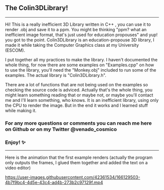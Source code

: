 ## The Colin3DLibrary!

---

Hi! This is a really inefficient 3D Library written in C++ , you can use it to render .obj and save it to a ppm. You might be thinking "ppm? what an inefficient image format, that's just used for education propouses" and yup! you got to the point. Colin3DLibrary is an education-propouse 3D library, I made it while taking the Computer Graphics class at my University (ESCOM).

I put together all my practices to make the library. I haven't documented the whole thing, for now there are some examples on "Examples.cpp" on how to use the library, you'll need the "Monkey.obj" included to run some of the examples. The actual library is "Colin3DLibrary.h".

There are a lot of functions that are not being used on the examples so checking the source code is adviced. Actually that's the whole thing, you might learn something reading that or maybe not, or maybe you'll contact me and I'll learn something, who knows. It is an inefficient library, using only the CPU to render the image. But in the end it works and I learned stuff while making it.

### For any more questions or comments you can reach me here on Github or on my Twitter @venado_cosmico

### Enjoy! ✨

---

Here is the animation that the first example renders (actually the program only outputs the frames, I glued them together and added the text on a video editor)

https://user-images.githubusercontent.com/42361534/166129503-4b7f9bc4-4d5e-43c4-ad4b-273b2c97129f.mp4
